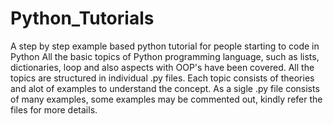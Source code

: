 # Python_Tutorials
A step by step example based python tutorial for people starting to code in Python
All the basic topics of Python programming language, such as lists, dictionaries, loop and also
aspects with OOP's have been covered. 
All the topics are structured in individual .py files. 
Each topic consists of theories and alot of examples to understand the concept.
As a sigle .py file consists of many examples, some examples may be commented out, kindly refer the files for more details.
